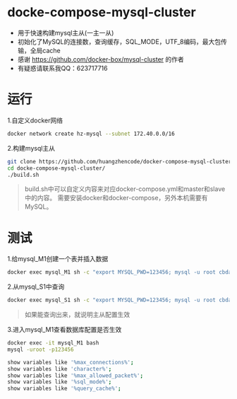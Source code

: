 # docke-compose-mysql-cluster
- 用于快速构建mysql主从(一主一从)
- 初始化了MySQL的连接数，查询缓存，SQL_MODE，UTF_8编码，最大包传输，全局cache
- 感谢 https://github.com/docker-box/mysql-cluster 的作者 
- 有疑惑请联系我QQ：623717716

# 运行
1.自定义docker网络
```sh
docker network create hz-mysql --subnet 172.40.0.0/16
```

2.构建mysql主从
```sh
git clone https://github.com/huangzhencode/docker-compose-mysql-cluster.git
cd docke-compose-mysql-cluster/
./build.sh
```
> build.sh中可以自定义内容来对应docker-compose.yml和master和slave中的内容。
> 需要安装docker和docker-compose，另外本机需要有MySQL。

# 测试
1.给mysql_M1创建一个表并插入数据

```sh
docker exec mysql_M1 sh -c "export MYSQL_PWD=123456; mysql -u root cbdata -e 'create table code(code int); insert into code values (100), (200)'"
```

2.从mysql_S1中查询

```sh
docker exec mysql_S1 sh -c "export MYSQL_PWD=123456; mysql -u root cbdata -e 'select * from code \G'"
```
> 如果能查询出来，就说明主从配置生效

3.进入mysql_M1查看数据库配置是否生效
```sh
docker exec -it mysql_M1 bash
mysql -uroot -p123456

show variables like '%max_connections%';
show variables like 'character%';
show variables like '%max_allowed_packet%';
show variables like '%sql_mode%';
show variables like '%query_cache%';
```
